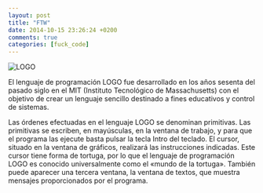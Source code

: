 ```yaml
---
layout: post
title: "FTW"
date: 2014-10-15 23:26:24 +0200
comments: true
categories: [fuck_code]
---
```

![LOGO](http://www.annehelmond.nl/wordpress/wp-content/uploads/2007/11/logo_mit.png "LOGO")

El lenguaje de programación LOGO fue desarrollado en los años sesenta del pasado siglo en el MIT (Instituto Tecnológico de Massachusetts) con el objetivo de crear un lenguaje sencillo destinado a fines educativos y control de sistemas.

Las órdenes efectuadas en el lenguaje LOGO se denominan primitivas. Las primitivas se escriben, en mayúsculas, en la ventana de trabajo, y para que el programa las ejecute basta pulsar la tecla Intro del teclado. El cursor, situado en la ventana de gráficos, realizará las instrucciones indicadas. Este cursor tiene forma de tortuga, por lo que el lenguaje de programación LOGO es conocido universalmente como el «mundo de la tortuga». También puede aparecer una tercera ventana, la ventana de textos, que muestra mensajes proporcionados por el programa.

<!--more-->